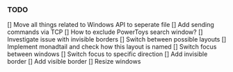 
### TODO
[] Move all things related to Windows API to seperate file
[] Add sending commands via TCP
[] How to exclude PowerToys search window?
[] Investigate issue with invisible borders
[] Switch between possible layouts
[] Implement monadtail and check how this layout is named
[] Switch focus between windows
[] Switch focus to specific direction
[] Add invisible border
[] Add visible border
[] Resize windows


